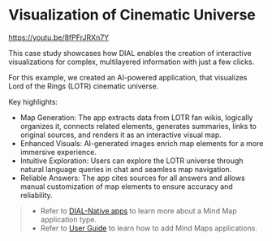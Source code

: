 # Visualization of Cinematic Universe

https://youtu.be/8fPFrJRXn7Y

This case study showcases how DIAL enables the creation of interactive visualizations for complex, multilayered information with just a few clicks.

For this example, we created an AI-powered application, that visualizes Lord of the Rings (LOTR) cinematic universe.

Key highlights:

* Map Generation: The app extracts data from LOTR fan wikis, logically organizes it, connects related elements, generates summaries, links to original sources, and renders it as an interactive visual map.
* Enhanced Visuals: AI-generated images enrich map elements for a more immersive experience.
* Intuitive Exploration: Users can explore the LOTR universe through natural language queries in chat and seamless map navigation.
* Reliable Answers: The app cites sources for all answers and allows manual customization of map elements to ensure accuracy and reliability.

> * Refer to [DIAL-Native apps](/docs/platform/3.core/7.apps.md#mind-maps) to learn more about a Mind Map application type.
> * Refer to [User Guide](/docs/tutorials/0.user-guide.md#add-mind-map) to learn how to add Mind Maps applications.